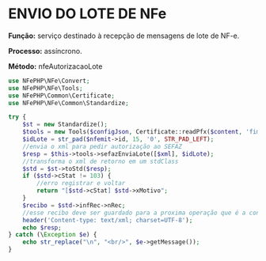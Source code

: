 # ENVIO DO LOTE DE NFe

**Função:** serviço destinado à recepção de mensagens de lote de NF-e.

**Processo:** assíncrono.

**Método:** nfeAutorizacaoLote


```php
use NFePHP\NFe\Convert;
use NFePHP\NFe\Tools;
use NFePHP\Common\Certificate;
use NFePHP\NFe\Common\Standardize;

try {
    $st = new Standardize();
    $tools = new Tools($configJson, Certificate::readPfx($content, 'fima'));
    $idLote = str_pad($nfemit->id, 15, '0', STR_PAD_LEFT);
    //envia o xml para pedir autorização ao SEFAZ
    $resp = $this->tools->sefazEnviaLote([$xml], $idLote);
    //transforma o xml de retorno em um stdClass
    $std = $st->toStd($resp);
    if ($std->cStat != 103) {
        //erro registrar e voltar
        return "[$std->cStat] $std->xMotivo";
    }
    $recibo = $std->infRec->nRec;
    //esse recibo deve ser guardado para a proxima operação que é a consulta do recibo
    header('Content-type: text/xml; charset=UTF-8');
    echo $resp;
} catch (\Exception $e) {
    echo str_replace("\n", "<br/>", $e->getMessage());
}

```